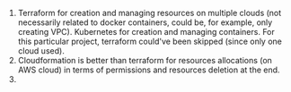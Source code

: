1. Terraform for creation and managing resources on multiple clouds (not necessarily related to docker containers, could be, for example, only creating VPC). Kubernetes for creation and managing containers. For this particular project, terraform could've been skipped (since only one cloud used).
2. Cloudformation is better than terraform for resources allocations (on AWS cloud) in terms of permissions and resources deletion at the end.
3. 